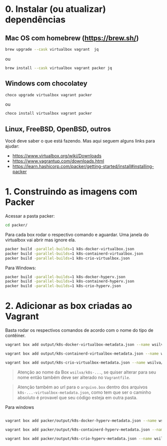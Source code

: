 # 0. Instalar (ou atualizar) dependências

## Mac OS com homebrew (https://brew.sh/)

```bash
brew upgrade --cask virtualbox vagrant  jq
```

ou

```bash
brew install --cask virtualbox vagrant packer jq
```

## Windows com chocolatey

```bash
choco upgrade virtualbox vagrant packer
```

ou

```bash
choco install virtualbox vagrant packer
```

## Linux, FreeBSD, OpenBSD, outros

Você deve saber o que está fazendo. Mas aqui seguem alguns links para ajudar:

- https://www.virtualbox.org/wiki/Downloads
- https://www.vagrantup.com/downloads.html
- https://learn.hashicorp.com/packer/getting-started/install#installing-packer

# 1. Construindo as imagens com Packer

Acessar a pasta packer:

```bash
cd packer/
```

Para cada box rodar o respectivo comando e aguardar. Uma janela do virtualbox vai abrir mas ignore ela.

```bash
packer build -parallel-builds=1 k8s-docker-virtualbox.json
packer build -parallel-builds=1 k8s-containerd-virtualbox.json
packer build -parallel-builds=1 k8s-crio-virtualbox.json
```

Para Windows:

```bash
packer build -parallel-builds=1 k8s-docker-hyperv.json
packer build -parallel-builds=1 k8s-containerd-hyperv.json
packer build -parallel-builds=1 k8s-crio-hyperv.json
```

# 2. Adicionar as box criadas ao Vagrant

Basta rodar os respectivos comandos de acordo com o nome do tipo de contêiner.

```bash
vagrant box add output/k8s-docker-virtualbox-metadata.json --name wsilva/k8s-docker --provider virtualbox --force

vagrant box add output/k8s-containerd-virtualbox-metadata.json --name wsilva/k8s-containerd --provider virtualbox --force

vagrant box add output/k8s-crio-virtualbox-metadata.json --name wsilva/k8s-crio --provider virtualbox --force
```

>Atenção ao nome da Box `wsilva/k8s-...`, se quiser alterar para seu nome então também deve ser alterado no `Vagrantfile`.

>Atenção também ao url para o `arquivo.box` dentro dos arquivos `k8s-...-virtualbox-metadata.json`, como tem que ser o caminho absoluto é provavel que seu código esteja em outra pasta.

Para windows

```bash

vagrant box add packer/output/k8s-docker-hyperv-metadata.json --name wsilva/k8s-docker --provider hyperv --force

vagrant box add packer/output/k8s-containerd-hyperv-metadata.json --name wsilva/k8s-containerd --provider hyperv --force

vagrant box add packer/output/k8s-crio-hyperv-metadata.json --name wsilva/k8s-crio --provider hyperv --force
```
